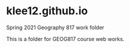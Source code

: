 # klee12.github.io
Spring 2021 Geography 817 work folder 

This is a folder for GEOG817 course web works.
